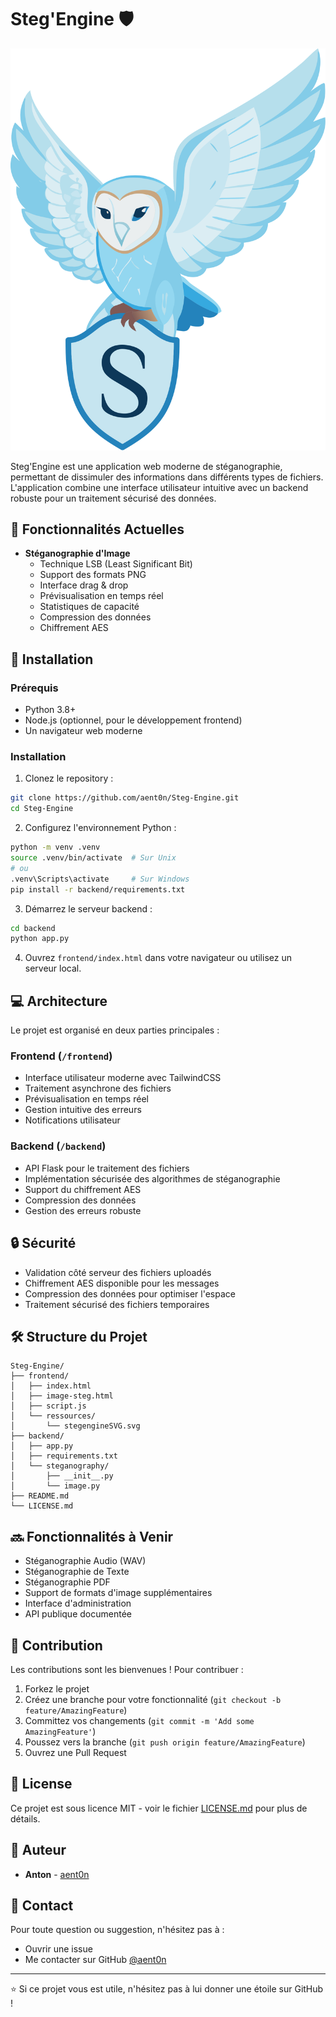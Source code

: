 # Steg'Engine 🛡️

![Steg'Engine Logo](frontend/ressources/stegengineSVG.svg)

Steg'Engine est une application web moderne de stéganographie, permettant de dissimuler des informations dans différents types de fichiers. L'application combine une interface utilisateur intuitive avec un backend robuste pour un traitement sécurisé des données.

## 🌟 Fonctionnalités Actuelles

- **Stéganographie d'Image**
  - Technique LSB (Least Significant Bit)
  - Support des formats PNG
  - Interface drag & drop
  - Prévisualisation en temps réel
  - Statistiques de capacité
  - Compression des données
  - Chiffrement AES

## 🚀 Installation

### Prérequis
- Python 3.8+
- Node.js (optionnel, pour le développement frontend)
- Un navigateur web moderne

### Installation

1. Clonez le repository :
```bash
git clone https://github.com/aent0n/Steg-Engine.git
cd Steg-Engine
```

2. Configurez l'environnement Python :
```bash
python -m venv .venv
source .venv/bin/activate  # Sur Unix
# ou
.venv\Scripts\activate     # Sur Windows
pip install -r backend/requirements.txt
```

3. Démarrez le serveur backend :
```bash
cd backend
python app.py
```

4. Ouvrez `frontend/index.html` dans votre navigateur ou utilisez un serveur local.

## 💻 Architecture

Le projet est organisé en deux parties principales :

### Frontend (`/frontend`)
- Interface utilisateur moderne avec TailwindCSS
- Traitement asynchrone des fichiers
- Prévisualisation en temps réel
- Gestion intuitive des erreurs
- Notifications utilisateur

### Backend (`/backend`)
- API Flask pour le traitement des fichiers
- Implémentation sécurisée des algorithmes de stéganographie
- Support du chiffrement AES
- Compression des données
- Gestion des erreurs robuste

## 🔒 Sécurité

- Validation côté serveur des fichiers uploadés
- Chiffrement AES disponible pour les messages
- Compression des données pour optimiser l'espace
- Traitement sécurisé des fichiers temporaires

## 🛠️ Structure du Projet
```
Steg-Engine/
├── frontend/
│   ├── index.html
│   ├── image-steg.html
│   ├── script.js
│   └── ressources/
│       └── stegengineSVG.svg
├── backend/
│   ├── app.py
│   ├── requirements.txt
│   └── steganography/
│       ├── __init__.py
│       └── image.py
├── README.md
└── LICENSE.md
```

## 🔜 Fonctionnalités à Venir

- Stéganographie Audio (WAV)
- Stéganographie de Texte
- Stéganographie PDF
- Support de formats d'image supplémentaires
- Interface d'administration
- API publique documentée

## 👥 Contribution

Les contributions sont les bienvenues ! Pour contribuer :

1. Forkez le projet
2. Créez une branche pour votre fonctionnalité (`git checkout -b feature/AmazingFeature`)
3. Committez vos changements (`git commit -m 'Add some AmazingFeature'`)
4. Poussez vers la branche (`git push origin feature/AmazingFeature`)
5. Ouvrez une Pull Request

## 📝 License

Ce projet est sous licence MIT - voir le fichier [LICENSE.md](LICENSE.md) pour plus de détails.

## 👤 Auteur

- **Anton** - [aent0n](https://github.com/aent0n)

## 📧 Contact

Pour toute question ou suggestion, n'hésitez pas à :
- Ouvrir une issue
- Me contacter sur GitHub [@aent0n](https://github.com/aent0n)

---
⭐ Si ce projet vous est utile, n'hésitez pas à lui donner une étoile sur GitHub !
